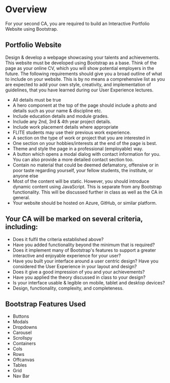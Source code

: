 # Overview
For your second CA, you are required to build an Interactive Portfolio Website using Bootstrap. 

## Portfolio Website

Design & develop a webpage showcasing your talents and achievements. This website must be developed using Bootstrap as a base. Think of the page as your online CV, which you will show potential employers in the future. 
The following requirements should give you a broad outline of what to include on your website. This is by no means a comprehensive list as you are expected to add your own style, creativity, and implementation of guidelines, that you have learned during our User Experience lectures. 
- All details must be true
- A hero component at the top of the page should include a photo and details such as your name & discipline etc.
- Include education details and module grades.
- Include any 2nd, 3rd & 4th year project details.
- Include work placement details where appropriate
- FLITE students may use their previous work experience.
- A section on the type of work or project that you are interested in
- One section on your hobbies/interests at the end of the page is best.
- Theme and style the page in a professional (employable) way.
- A button which opens a modal dialog with contact information for you. You can also provide a more detailed contact section too.
- Contain no material that could be deemed defamatory, offensive or in poor taste regarding yourself, your fellow students, the institute, or anyone else
- Most of the content will be static. However, you should introduce dynamic content using JavaScript. This is separate from any Bootstrap functionality. This will be discussed further in class as well as the CA in general.
- Your website should be hosted on Azure, GitHub, or similar platform.

## Your CA will be marked on several criteria, including:

-	Does it fulfil the criteria established above?
-	Have you added functionality beyond the minimum that is required?
-	Does it implement many of Bootstrap's features to support a greater interactive and enjoyable experience for your user?
-	Have you built your interface around a user centric design? Have you considered the User Experience in your layout and design?
-	Does it give a good impression of you and your achievements?
-	Have you applied the theory discussed in class to your design?
-	Is your interface usable & legible on mobile, tablet and desktop devices?
-	Design, functionality, complexity, and completeness.

## Bootstrap Features Used

- Buttons
- Modals
- Dropdowns
- Carousel
- Scrollspy
- Containers
- Cols
- Rows
- Offcanvas
- Tables
- Grid
- Nav Bar
